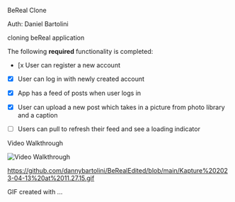 
BeReal Clone

Auth: Daniel Bartolini

cloning beReal application


The following **required** functionality is completed:

- [x User can register a new account
- [x] User can log in with newly created account
- [x] App has a feed of posts when user logs in
- [x] User can upload a new post which takes in a picture from photo library and a caption	
 
- [ ] Users can pull to refresh their feed and see a loading indicator


Video Walkthrough

<img src='https://github.com/dannybartolini/BeRealEdited/blob/main/Kapture%202023-04-13%20at%2011.27.15.gif' title='Video Walkthrough' width='' alt='Video Walkthrough' />

https://github.com/dannybartolini/BeRealEdited/blob/main/Kapture%202023-04-13%20at%2011.27.15.gif

<!-- Replace this with whatever GIF tool you used! -->
GIF created with ...  
<!-- Recommended tools:
[Kap](https://getkap.co/) for macOS
[ScreenToGif](https://www.screentogif.com/) for Windows
[peek](https://github.com/phw/peek) for Linux. -->



   

